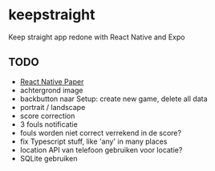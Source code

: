 # keepstraight
Keep straight app redone with React Native and Expo

## TODO
- [React Native Paper](https://callstack.github.io/react-native-paper/)
- achtergrond image
- backbutton naar Setup: create new game, delete all data
- portrait / landscape
- score correction
- 3 fouls notificatie
- fouls worden niet correct verrekend in de score?
- fix Typescript stuff, like 'any' in many places
- location API van telefoon gebruiken voor locatie?
- SQLite gebruiken
